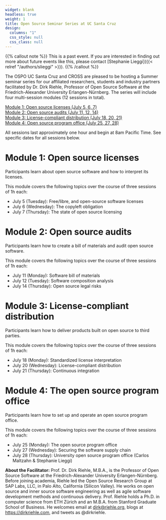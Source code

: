 ```yaml
---
widget: blank
headless: true
weight: 1
title: Open Source Seminar Series at UC Santa Cruz
design:
  columns: "1"
  css_style: null
  css_class: null
---
```


{{% callout note %}}
This is a past event. If you are interested in finding out more about future events like this, please contact [Stephanie Lieggi]({{< relref "/authors/slieggi" >}}).
{{% /callout %}}

The OSPO UC Santa Cruz and CROSS are pleased to be hosting a Summer seminar series for our affiliated researchers, students and industry partners facilitated by Dr. Dirk Riehle, Professor of Open Source Software at the Friedrich-Alexander University Erlangen-Nürnberg. The series will include four multi-session modules (12 sessions in total).

[Module 1: Open source licenses (July 5, 6, 7)](#module-1-open-source-licenses)  
[Module 2: Open source audits (July 11, 12, 14)](#module-2-open-source-audits)  
[Module 3: License-compliant distribution (July 18, 20, 21)](#module-3-license-compliant-distribution)  
[Module 4: Open source program office (July 25, 27, 28)](#module-4-the-open-source-program-office)  

All sessions last approximately one hour and begin at 8am Pacific Time. See specific dates for all sessions below.
 
# Module 1: Open source licenses

Participants learn about open source software and how to interpret its licenses.

This module covers the following topics over the course of three sessions of 1h each:

- July 5 (Tuesday): Free/libre, and open-source software licenses
- July 6 (Wednesday): The copyleft obligation
- July 7 (Thursday): The state of open source licensing

# Module 2: Open source audits

Participants learn how to create a bill of materials and audit open source software.

This module covers the following topics over the course of three sessions of 1h each:

- July 11 (Monday): Software bill of materials
- July 12 (Tuesday): Software composition analysis
- July 14 (Thursday): Open source legal risks

# Module 3: License-compliant distribution

Participants learn how to deliver products built on open source to third parties.

This module covers the following topics over the course of three sessions of 1h each:

- July 18 (Monday): Standardized license interpretation
- July 20 (Wednesday): License-compliant distribution
- July 21 (Thursday): Continuous integration

# Module 4: The open source program office

Participants learn how to set up and operate an open source program office.

This module covers the following topics over the course of three sessions of 1h each:

- July 25 (Monday): The open source program office
- July 27 (Wednesday): Securing the software supply chain
- July 28 (Thursday): University open source program office (Carlos Maltzahn & Stephanie Lieggi)

**About the Facilitator:** Prof. Dr. Dirk Riehle, M.B.A., is the Professor of Open Source Software at the Friedrich-Alexander University Erlangen-Nürnberg. Before joining academia, Riehle led the Open Source Research Group at SAP Labs, LLC, in Palo Alto, California (Silicon Valley). He works on open source and inner source software engineering as well as agile software development methods and continuous delivery. Prof. Riehle holds a Ph.D. in computer science from ETH Zürich and an M.B.A. from Stanford Graduate School of Business. He welcomes email at dirk@riehle.org, blogs at https://dirkriehle.com, and tweets as @dirkriehle.
